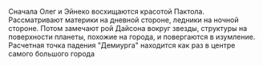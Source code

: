 Сначала Олег и Эйнеко восхищаются красотой Пактола. Рассматривают материки на дневной стороне, ледники на ночной стороне. Потом замечают рой Дайсона вокруг звезды, структуры на поверхности планеты, похожие на города, и повергаются в изумление. Расчетная точка падения "Демиурга" находится как раз в центре самого большого города